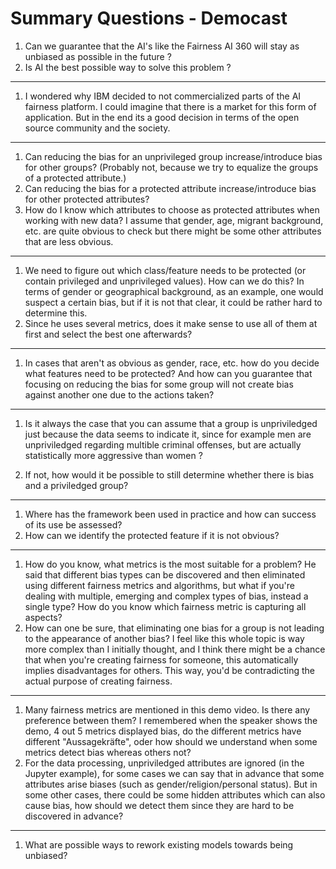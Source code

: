 # Summary Questions - Democast

1. Can we guarantee that the AI's like the Fairness AI 360 will stay as unbiased as possible in the future ?
1. Is AI the best possible way to solve this problem ?

***

1. I wondered why IBM decided to not commercialized parts of the AI fairness platform. I could imagine that there is a market for this form of application. But in the end its a good decision in terms of the open source community and the society.

***

1. Can reducing the bias for an unprivileged group increase/introduce bias for other groups? (Probably not, because we try to equalize the groups of a protected attribute.)
1. Can reducing the bias for a protected attribute increase/introduce bias for other protected attributes?
1. How do I know which attributes to choose as protected attributes when working with new data? I assume that gender, age, migrant background, etc. are quite obvious to check but there might be some other attributes that are less obvious.

***

1. We need to figure out which class/feature needs to be protected (or contain privileged and unprivileged values). How can we do this? In terms of gender or geographical background, as an example, one would suspect a certain bias, but if it is not that clear, it could be rather hard to determine this. 
1. Since he uses several metrics, does it make sense to use all of them at first and select the best one afterwards? 

***

1. In cases that aren't as obvious as gender, race, etc. how do you decide what features need to be protected? And how can you guarantee that focusing on reducing the bias for some group will not create bias against another one due to the actions taken?

***

1. Is it always the case that you can assume that a group is unpriviledged just because the data seems to indicate it, since for example men are unpriviledged regarding multible criminal offenses, but are actually statistically more aggressive than women ? 

2. If not, how would it be possible to still determine whether there is bias and a priviledged group?

***

1. Where has the framework been used in practice and how can success of its use be assessed?
1. How can we identify the protected feature if it is not obvious?

***

1. How do you know, what metrics is the most suitable for a problem? He said that different bias types can be discovered and then eliminated using different fairness metrics and algorithms, but what if you're dealing with multiple, emerging and complex types of bias, instead a single type? How do you know which fairness metric is capturing all aspects?
1. How can one be sure, that eliminating one bias for a group is not leading to the appearance of another bias? I feel like this whole topic is way more complex than I initially thought, and I think there might be a chance that when you're creating fairness for someone, this automatically implies disadvantages for others. This way, you'd be contradicting the actual purpose of creating fairness.

***

1. Many fairness metrics are mentioned in this demo video. Is there any preference between them? I remembered when the speaker shows the demo, 4 out 5 metrics displayed bias, do the different metrics have different "Aussagekräfte", oder how should we understand when some metrics detect bias whereas others not?
1. For the data processing, unpriviledged attributes are ignored (in the Jupyter example), for some cases we can say that in advance that some attributes arise biases (such as gender/religion/personal status). But in some other cases, there could be some hidden attributes which can also cause bias, how should we detect them since they are hard to be discovered in advance?

***

1. What are possible ways to rework existing models towards being unbiased?